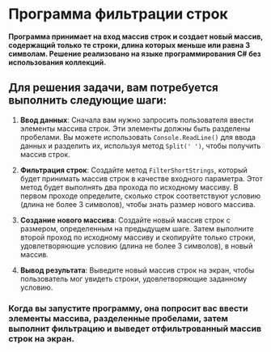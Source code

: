 # Программа фильтрации строк

**Программа принимает на вход массив строк и создает новый массив, содержащий только те строки, длина которых меньше или равна 3 символам. Решение реализовано на языке программирования C# без использования коллекций.**

## Для решения задачи, вам потребуется выполнить следующие шаги:

1. **Ввод данных**: Сначала вам нужно запросить пользователя ввести элементы массива строк. Эти элементы должны быть разделены пробелами. Вы можете использовать `Console.ReadLine()` для ввода данных и разделить их, используя метод `Split(' ')`, чтобы получить массив строк.

2. **Фильтрация строк**: Создайте метод `FilterShortStrings`, который будет принимать массив строк в качестве входного параметра. Этот метод будет выполнять два прохода по исходному массиву. В первом проходе определите, сколько строк соответствуют условию (длина не более 3 символов), чтобы знать размер нового массива.

3. **Создание нового массива**: Создайте новый массив строк с размером, определенным на предыдущем шаге. Затем выполните второй проход по исходному массиву и скопируйте только строки, удовлетворяющие условию (длина не более 3 символов), в новый массив.

4. **Вывод результата**: Выведите новый массив строк на экран, чтобы пользователь мог увидеть строки, удовлетворяющие заданному условию.

### Когда вы запустите программу, она попросит вас ввести элементы массива, разделенные пробелами, затем выполнит фильтрацию и выведет отфильтрованный массив строк на экран.